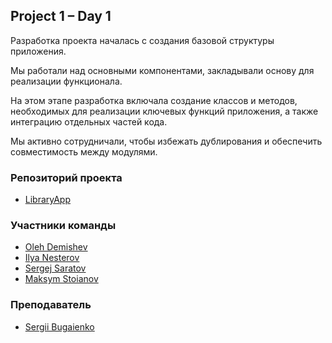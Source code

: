 ## Project 1 – Day 1
Разработка проекта началась с создания базовой структуры приложения.

Мы работали над основными компонентами, закладывали основу для реализации функционала.

На этом этапе разработка включала создание классов и методов, необходимых для реализации ключевых функций приложения, а также интеграцию отдельных частей кода.

Мы активно сотрудничали, чтобы избежать дублирования и обеспечить совместимость между модулями.

### Репозиторий проекта
- [LibraryApp](https://github.com/s-saratov/LibraryApp)

### Участники команды
- [Oleh Demishev](https://github.com/OlehDemishev)
- [Ilya Nesterov](https://github.com/Volkde)
- [Sergej Saratov](https://github.com/s-saratov)
- [Maksym Stoianov](https://github.com/MaksymStoianov)

### Преподаватель
- [Sergii Bugaienko](https://github.com/Bugaienko)
